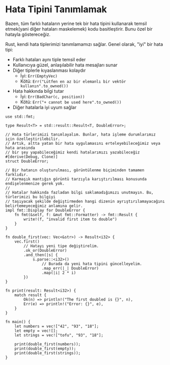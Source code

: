 # Hata Tipini Tanımlamak

Bazen, tüm farklı hataların yerine tek bir hata tipini kullanarak temsil etmek(yani diğer hataları maskelemek) kodu basitleştirir. Bunu özel bir hatayla göstereceğiz.

Rust, kendi hata tiplerimizi tanımlamamızı sağlar. Genel olarak, "iyi" bir hata tipi:

* Farklı hataları aynı tiple temsil eder
* Kullanıcıya güzel, anlaşılabilir hata mesajları sunar
* Diğer tiplerle kıyaslanması kolaydır
    - İyi: `Err(EmptyVec)`
    - Kötü: `Err("Lütfen en az bir elemanlı bir vektör kullanın".to_owned())`
* Hata hakkında bilgi tutar
    - İyi: `Err(BadChar(c, position))`
    - Kötü: `Err("+ cannot be used here".to_owned())`
* Diğer hatalarla iyi uyum sağlar

```rust,editable
use std::fmt;

type Result<T> = std::result::Result<T, DoubleError>;

// Hata türlerimizi tanımlayalım. Bunlar, hata işleme durumlarımız için özelleştirilebilir.
// Artık, altta yatan bir hata uygulamasını erteleyebileceğimiz veya hata arasında 
// bir şey yapabileceğimiz kendi hatalarımızı yazabileceğiz
#[derive(Debug, Clone)]
struct DoubleError;

// Bir hatanın oluşturulması, görüntülenme biçiminden tamamen farklıdır.
// Karmaşık mantığın görüntü tarzıyla karıştırılması konusunda endişelenmenize gerek yok.
//
// Hatalar hakkında fazladan bilgi saklamadığımızı unutmayın. Bu, türlerimizi bu bilgiyi
// taşıyacak şekilde değiştirmeden hangi dizenin ayrıştırılamayacağını belirtemeyeceğimiz anlamına gelir.
impl fmt::Display for DoubleError {
    fn fmt(&self, f: &mut fmt::Formatter) -> fmt::Result {
        write!(f, "invalid first item to double")
    }
}

fn double_first(vec: Vec<&str>) -> Result<i32> {
    vec.first()
        // Hatayı yeni tipe değiştirelim.
        .ok_or(DoubleError)
        .and_then(|s| {
            s.parse::<i32>()
                // Burada da yeni hata tipini güncelleyelim.
                .map_err(|_| DoubleError)
                .map(|i| 2 * i)
        })
}

fn print(result: Result<i32>) {
    match result {
        Ok(n) => println!("The first doubled is {}", n),
        Err(e) => println!("Error: {}", e),
    }
}

fn main() {
    let numbers = vec!["42", "93", "18"];
    let empty = vec![];
    let strings = vec!["tofu", "93", "18"];

    print(double_first(numbers));
    print(double_first(empty));
    print(double_first(strings));
}
```
